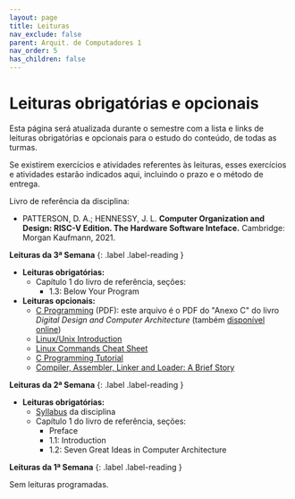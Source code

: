 ```yaml
---
layout: page
title: Leituras
nav_exclude: false
parent: Arquit. de Computadores 1
nav_order: 5
has_children: false
---
```


# Leituras obrigatórias e opcionais

Esta página será atualizada durante o semestre com a lista e links de leituras
obrigatórias e opcionais para o estudo do conteúdo, de todas as turmas.

Se existirem exercícios e atividades referentes às leituras, esses exercícios
e atividades estarão indicados aqui, incluindo o prazo e o método de entrega.

Livro de referência da disciplina:

* PATTERSON, D. A.; HENNESSY, J. L. <b>Computer Organization
  and Design: RISC-V Edition. The Hardware Software Inteface.</b> Cambridge:
  Morgan Kaufmann, 2021.

**Leituras da 3ª Semana**<a id="l3sem"></a>
{: .label .label-reading }

* **Leituras obrigatórias:**
  * Capítulo 1 do livro de referência, seções:
    * 1.3: Below Your Program
* **Leituras opcionais:**
  * [C Programming](/assets/disciplinas/arqcomp1/c_programming.pdf) (PDF): este
    arquivo é o PDF do "Anexo C" do livro *Digital Design and Computer
    Architecture* (também [disponível online](https://booksite.elsevier.com/9780128000564/index.php))
  * [Linux/Unix Introduction](http://www.ee.surrey.ac.uk/Teaching/Unix/)
  * [Linux Commands Cheat Sheet](https://www.pcwdld.com/linux-commands-cheat-sheet)
  * [C Programming Tutorial](http://www.cprogramming.com/tutorial/c-tutorial.html)
  * [Compiler, Assembler, Linker and Loader: A Brief Story](https://www.tenouk.com/ModuleW.html)

**Leituras da 2ª Semana**<a id="l2sem"></a>
{: .label .label-reading }

* **Leituras obrigatórias:**
  * [Syllabus](/assets/disciplinas/arqcomp1/syllabus_2023_1.pdf) da disciplina
  * Capítulo 1 do livro de referência, seções:
    * Preface
    * 1.1: Introduction
    * 1.2: Seven Great Ideas in Computer Architecture

**Leituras da 1ª Semana**<a id="l1sem"></a>
{: .label .label-reading }

Sem leituras programadas.
